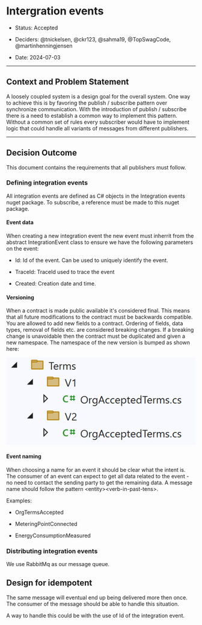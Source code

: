 # Intergration events

* Status: Accepted
* Deciders: @tnickelsen, @ckr123, @sahma19, @TopSwagCode, @martinhenningjensen

* Date: 2024-07-03

---

## Context and Problem Statement

A loosely coupled system is a design goal for the overall system. One way to achieve this is by favoring  the publish / subscribe pattern over synchronize communication. With the introduction of publish / subscribe there is a need to establish a common way to implement this pattern. Without a common set of rules every subscriber would have to implement logic that could handle all variants of messages from different publishers.

---

## Decision Outcome

This document contains the requirements that all publishers must follow.

### Defining integration events

All integration events are defined as C# objects in the Integration events nuget package. To subscribe, a reference must be made to this nuget package.

#### Event data

When creating a new integration event the new event must inherrit from the abstract IntegrationEvent class to ensure we have the following parameters on the event:

* Id: Id of the event. Can be used to uniquely identify the event.

* TraceId: TraceId used to trace the event

* Created: Creation date and time.

#### Versioning

When a contract is made public available it's considered final. This means that all future modifications to the contract must be backwards compatible. You are allowed to add new fields to a contract. Ordering of fields, data types, removal of fields etc. are considered breaking changes. If a breaking change is unavoidable then the contract must be duplicated and given a new namespace. The namespace of the new version is bumped as shown here:

![Versioning](image.png)

#### Event naming

When choosing a name for an event it should be clear what the intent is. The consumer of an event can expect to get all data related to the event - no need to contact the sending party to get the remaining data. A message name should follow the pattern \<entity>\<verb-in-past-tens>.

Examples:

* OrgTermsAccepted

* MeteringPointConnected

* EnergyConsumptionMeasured

### Distributing integration events

We use RabbitMq as our message queue.

## Design for idempotent

The same message will eventual end up being delivered more then once. The consumer of the message should be able to handle this situation.

A way to handle this could be with the use of Id of the integration event.
